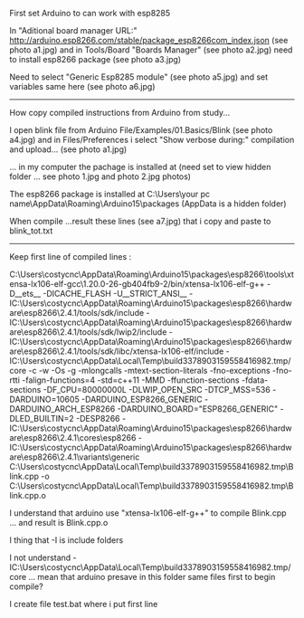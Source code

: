First set Arduino to can work with esp8285

In "Aditional board manager URL:" http://arduino.esp8266.com/stable/package_esp8266com_index.json (see photo a1.jpg) and in Tools/Board "Boards Manager" (see photo a2.jpg) need to install esp8266 package (see photo a3.jpg)

Need to select "Generic Esp8285 module" (see photo a5.jpg) and set variables same here (see photo a6.jpg)

--------------------------------------------------------------------------------------------------------------------

How copy compiled instructions from Arduino from study... 

I open blink file from Arduino File/Examples/01.Basics/Blink  (see photo a4.jpg) and in Files/Preferences i select "Show verbose during:" compilation and upload... (see photo a1.jpg)

... in my computer the pachage is installed at (need set to view hidden folder ... see photo 1.jpg and photo 2.jpg photos) 

The esp8266 package is installed at C:\Users\your pc name\AppData\Roaming\Arduino15\packages (AppData is a hidden folder)

When compile ...result these lines (see a7.jpg) that i copy and paste to blink_tot.txt

-----------------------------------------------------------------------------------------------------------------------------------------

Keep first line of compiled lines :

C:\Users\costycnc\AppData\Roaming\Arduino15\packages\esp8266\tools\xtensa-lx106-elf-gcc\1.20.0-26-gb404fb9-2/bin/xtensa-lx106-elf-g++ -D__ets__ -DICACHE_FLASH -U__STRICT_ANSI__ -IC:\Users\costycnc\AppData\Roaming\Arduino15\packages\esp8266\hardware\esp8266\2.4.1/tools/sdk/include -IC:\Users\costycnc\AppData\Roaming\Arduino15\packages\esp8266\hardware\esp8266\2.4.1/tools/sdk/lwip2/include -IC:\Users\costycnc\AppData\Roaming\Arduino15\packages\esp8266\hardware\esp8266\2.4.1/tools/sdk/libc/xtensa-lx106-elf/include -IC:\Users\costycnc\AppData\Local\Temp\build3378903159558416982.tmp/core -c -w -Os -g -mlongcalls -mtext-section-literals -fno-exceptions -fno-rtti -falign-functions=4 -std=c++11 -MMD -ffunction-sections -fdata-sections -DF_CPU=80000000L -DLWIP_OPEN_SRC -DTCP_MSS=536 -DARDUINO=10605 -DARDUINO_ESP8266_GENERIC -DARDUINO_ARCH_ESP8266 -DARDUINO_BOARD="ESP8266_GENERIC" -DLED_BUILTIN=2 -DESP8266 -IC:\Users\costycnc\AppData\Roaming\Arduino15\packages\esp8266\hardware\esp8266\2.4.1\cores\esp8266 -IC:\Users\costycnc\AppData\Roaming\Arduino15\packages\esp8266\hardware\esp8266\2.4.1\variants\generic C:\Users\costycnc\AppData\Local\Temp\build3378903159558416982.tmp\Blink.cpp -o C:\Users\costycnc\AppData\Local\Temp\build3378903159558416982.tmp\Blink.cpp.o 

I understand that arduino use "xtensa-lx106-elf-g++" to compile Blink.cpp ... and result is Blink.cpp.o

I thing that -I is include folders

I not understand -IC:\Users\costycnc\AppData\Local\Temp\build3378903159558416982.tmp/core ... mean that arduino presave in this folder same files first to begin compile?

I create file test.bat where i put first line 


